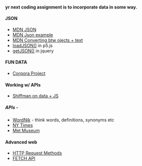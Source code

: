 #### yr next coding assignment is to incorporate data in some way. 


#### JSON
* [MDN JSON](https://developer.mozilla.org/en-US/docs/Learn/JavaScript/Objects/JSON)
* [MDN Json example](https://developer.mozilla.org/en-US/docs/Learn/JavaScript/Objects/JSON#active_learning_working_through_a_json_example)
* [MDN Converting btw ojects + text](https://developer.mozilla.org/en-US/docs/Learn/JavaScript/Objects/JSON#converting_between_objects_and_text)
* [loadJSON()](https://p5js.org/reference/#/p5/loadJSON) in p5.js
* [getJSON()](https://api.jquery.com/jQuery.getJSON/) in jquery

#### FUN DATA
* [Corpora Project](https://github.com/dariusk/corpora)

#### Working w/ APIs
* [Shiffman on data + JS](https://thecodingtrain.com/tracks/data-and-apis-in-javascript)

##### APIs - 
* [WordNik](https://developer.wordnik.com/) - think words, definitions, synonyms etc
* [NY Times](https://developer.nytimes.com/)
* [Met Museum](https://metmuseum.github.io/)

#### Advanced web
* [HTTP Request Methods](https://developer.mozilla.org/en-US/docs/Web/HTTP/Methods)
* [FETCH API](https://developer.mozilla.org/en-US/docs/Web/API/Fetch_API)